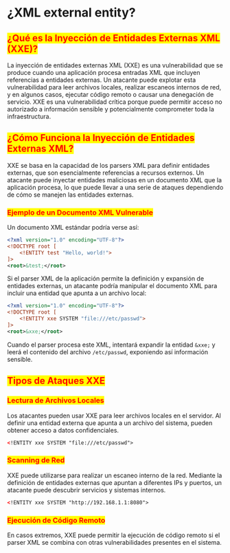 # ¿XML external entity?

## <mark style="color:red;">¿Qué es la Inyección de Entidades Externas XML (XXE)?</mark>

La inyección de entidades externas XML (XXE) es una vulnerabilidad que se produce cuando una aplicación procesa entradas XML que incluyen referencias a entidades externas. Un atacante puede explotar esta vulnerabilidad para leer archivos locales, realizar escaneos internos de red, y en algunos casos, ejecutar código remoto o causar una denegación de servicio. XXE es una vulnerabilidad crítica porque puede permitir acceso no autorizado a información sensible y potencialmente comprometer toda la infraestructura.

## <mark style="color:red;">¿Cómo Funciona la Inyección de Entidades Externas XML?</mark>

XXE se basa en la capacidad de los parsers XML para definir entidades externas, que son esencialmente referencias a recursos externos. Un atacante puede inyectar entidades maliciosas en un documento XML que la aplicación procesa, lo que puede llevar a una serie de ataques dependiendo de cómo se manejen las entidades externas.

### <mark style="color:red;">**Ejemplo de un Documento XML Vulnerable**</mark>

Un documento XML estándar podría verse así:

```xml
<?xml version="1.0" encoding="UTF-8"?>
<!DOCTYPE root [
    <!ENTITY test "Hello, world!">
]>
<root>&test;</root>
```

Si el parser XML de la aplicación permite la definición y expansión de entidades externas, un atacante podría manipular el documento XML para incluir una entidad que apunta a un archivo local:

```xml
<?xml version="1.0" encoding="UTF-8"?>
<!DOCTYPE root [
    <!ENTITY xxe SYSTEM "file:///etc/passwd">
]>
<root>&xxe;</root>
```

Cuando el parser procesa este XML, intentará expandir la entidad `&xxe;` y leerá el contenido del archivo `/etc/passwd`, exponiendo así información sensible.

## <mark style="color:red;">Tipos de Ataques XXE</mark>

### <mark style="color:red;">**Lectura de Archivos Locales**</mark>

Los atacantes pueden usar XXE para leer archivos locales en el servidor. Al definir una entidad externa que apunta a un archivo del sistema, pueden obtener acceso a datos confidenciales.

```xml
<!ENTITY xxe SYSTEM "file:///etc/passwd">
```

### <mark style="color:red;">**Scanning de Red**</mark>

XXE puede utilizarse para realizar un escaneo interno de la red. Mediante la definición de entidades externas que apuntan a diferentes IPs y puertos, un atacante puede descubrir servicios y sistemas internos.

```xml
<!ENTITY xxe SYSTEM "http://192.168.1.1:8080">
```

### <mark style="color:red;">**Ejecución de Código Remoto**</mark>

En casos extremos, XXE puede permitir la ejecución de código remoto si el parser XML se combina con otras vulnerabilidades presentes en el sistema.
